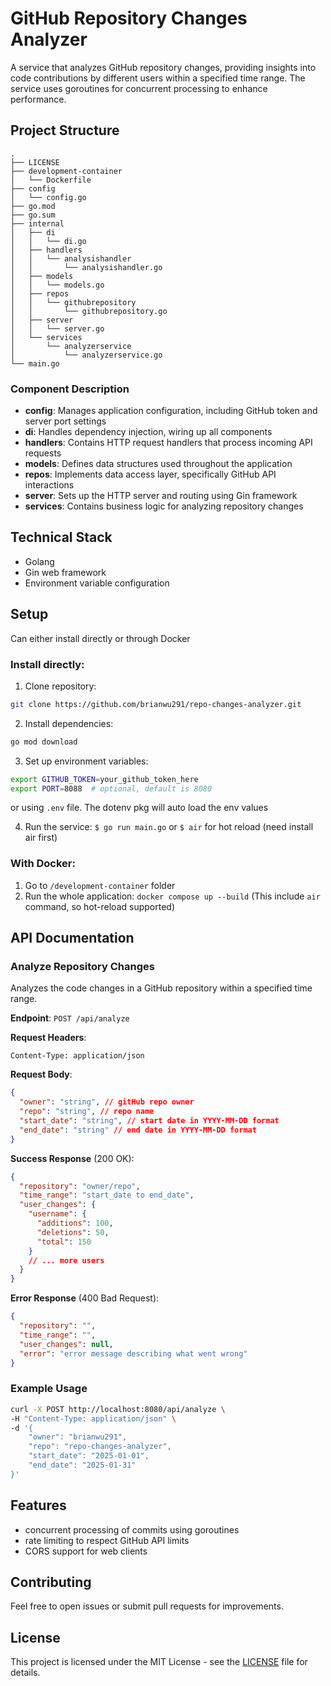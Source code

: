 # GitHub Repository Changes Analyzer

A service that analyzes GitHub repository changes, providing insights into code contributions by different users within a specified time range. The service uses goroutines for concurrent processing to enhance performance.

## Project Structure

```
.
├── LICENSE
├── development-container
│   └── Dockerfile
├── config
│   └── config.go
├── go.mod
├── go.sum
├── internal
│   ├── di
│   │   └── di.go
│   ├── handlers
│   │   └── analysishandler
│   │       └── analysishandler.go
│   ├── models
│   │   └── models.go
│   ├── repos
│   │   └── githubrepository
│   │       └── githubrepository.go
│   ├── server
│   │   └── server.go
│   └── services
│       └── analyzerservice
│           └── analyzerservice.go
└── main.go
```

### Component Description

- **config**: Manages application configuration, including GitHub token and server port settings
- **di**: Handles dependency injection, wiring up all components
- **handlers**: Contains HTTP request handlers that process incoming API requests
- **models**: Defines data structures used throughout the application
- **repos**: Implements data access layer, specifically GitHub API interactions
- **server**: Sets up the HTTP server and routing using Gin framework
- **services**: Contains business logic for analyzing repository changes

## Technical Stack

- Golang
- Gin web framework
- Environment variable configuration

## Setup

Can either install directly or through Docker

### Install directly:

1. Clone repository:

```bash
git clone https://github.com/brianwu291/repo-changes-analyzer.git
```

2. Install dependencies:

```bash
go mod download
```

3. Set up environment variables:

```bash
export GITHUB_TOKEN=your_github_token_here
export PORT=8088  # optional, default is 8080
```

or using `.env` file. The dotenv pkg will auto load the env values

4. Run the service:
   `$ go run main.go` or `$ air` for hot reload (need install air first)

### With Docker:

1. Go to `/development-container` folder
2. Run the whole application:
   `docker compose up --build`
   (This include `air` command, so hot-reload supported)

## API Documentation

### Analyze Repository Changes

Analyzes the code changes in a GitHub repository within a specified time range.

**Endpoint**: `POST /api/analyze`

**Request Headers**:

```
Content-Type: application/json
```

**Request Body**:

```json
{
  "owner": "string", // gitHub repo owner
  "repo": "string", // repo name
  "start_date": "string", // start date in YYYY-MM-DD format
  "end_date": "string" // end date in YYYY-MM-DD format
}
```

**Success Response** (200 OK):

```json
{
  "repository": "owner/repo",
  "time_range": "start_date to end_date",
  "user_changes": {
    "username": {
      "additions": 100,
      "deletions": 50,
      "total": 150
    }
    // ... more users
  }
}
```

**Error Response** (400 Bad Request):

```json
{
  "repository": "",
  "time_range": "",
  "user_changes": null,
  "error": "error message describing what went wrong"
}
```

### Example Usage

```bash
curl -X POST http://localhost:8080/api/analyze \
-H "Content-Type: application/json" \
-d '{
    "owner": "brianwu291",
    "repo": "repo-changes-analyzer",
    "start_date": "2025-01-01",
    "end_date": "2025-01-31"
}'
```

## Features

- concurrent processing of commits using goroutines
- rate limiting to respect GitHub API limits
- CORS support for web clients

## Contributing

Feel free to open issues or submit pull requests for improvements.

## License

This project is licensed under the MIT License - see the [LICENSE](LICENSE) file for details.
